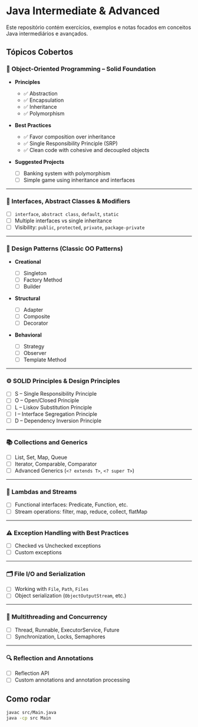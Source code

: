 # Java Intermediate & Advanced

Este repositório contém exercícios, exemplos e notas focados em conceitos Java intermediários e avançados.

## Tópicos Cobertos

### 🔷 Object-Oriented Programming – Solid Foundation

- **Principles**
    - ✅ Abstraction
    - ✅ Encapsulation
    - ✅ Inheritance
    - ✅ Polymorphism

- **Best Practices**
    - ✅ Favor composition over inheritance
    - ✅ Single Responsibility Principle (SRP)
    - ✅ Clean code with cohesive and decoupled objects

- **Suggested Projects**
    - ☐ Banking system with polymorphism
    - ☐ Simple game using inheritance and interfaces

---

### 🧩 Interfaces, Abstract Classes & Modifiers

- ☐ `interface`, `abstract class`, `default`, `static`
- ☐ Multiple interfaces vs single inheritance
- ☐ Visibility: `public`, `protected`, `private`, `package-private`

---

### 🧱 Design Patterns (Classic OO Patterns)

- **Creational**
    - ☐ Singleton
    - ☐ Factory Method
    - ☐ Builder

- **Structural**
    - ☐ Adapter
    - ☐ Composite
    - ☐ Decorator

- **Behavioral**
    - ☐ Strategy
    - ☐ Observer
    - ☐ Template Method

---

### ⚙️ SOLID Principles & Design Principles

- ☐ S – Single Responsibility Principle
- ☐ O – Open/Closed Principle
- ☐ L – Liskov Substitution Principle
- ☐ I – Interface Segregation Principle
- ☐ D – Dependency Inversion Principle

---

### 📚 Collections and Generics

- ☐ List, Set, Map, Queue
- ☐ Iterator, Comparable, Comparator
- ☐ Advanced Generics (`<? extends T>`, `<? super T>`)

---

### 🔀 Lambdas and Streams

- ☐ Functional interfaces: Predicate, Function, etc.
- ☐ Stream operations: filter, map, reduce, collect, flatMap

---

### ⚠️ Exception Handling with Best Practices

- ☐ Checked vs Unchecked exceptions
- ☐ Custom exceptions

---

### 🗂️ File I/O and Serialization

- ☐ Working with `File`, `Path`, `Files`
- ☐ Object serialization (`ObjectOutputStream`, etc.)

---

### 🧵 Multithreading and Concurrency

- ☐ Thread, Runnable, ExecutorService, Future
- ☐ Synchronization, Locks, Semaphores

---

### 🔍 Reflection and Annotations

- ☐ Reflection API
- ☐ Custom annotations and annotation processing

## Como rodar

```bash
javac src/Main.java
java -cp src Main